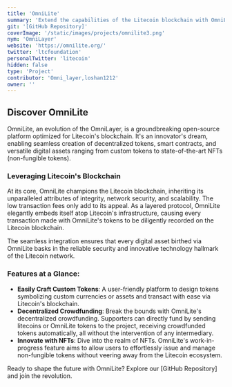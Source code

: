 ```yaml
---
title: 'OmniLite'
summary: 'Extend the capabilities of the Litecoin blockchain with OmniLite, enabling custom token and digital asset creation, decentralized crowdfunding, and more.'
git: '[GitHub Repository]'
coverImage: '/static/images/projects/omnilite3.png'
nym: 'OmniLayer'
website: 'https://omnilite.org/'
twitter: 'ltcfoundation'
personalTwitter: 'litecoin'
hidden: false
type: 'Project'
contributor: 'Omni_layer,loshan1212'
owner: ''
---
```


## Discover OmniLite

OmniLite, an evolution of the OmniLayer, is a groundbreaking open-source platform optimized for Litecoin's blockchain. It's an innovator's dream, enabling seamless creation of decentralized tokens, smart contracts, and versatile digital assets ranging from custom tokens to state-of-the-art NFTs (non-fungible tokens).

### Leveraging Litecoin's Blockchain

At its core, OmniLite champions the Litecoin blockchain, inheriting its unparalleled attributes of integrity, network security, and scalability. The low transaction fees only add to its appeal. As a layered protocol, OmniLite elegantly embeds itself atop Litecoin's infrastructure, causing every transaction made with OmniLite's tokens to be diligently recorded on the Litecoin blockchain.

The seamless integration ensures that every digital asset birthed via OmniLite basks in the reliable security and innovative technology hallmark of the Litecoin network.

### Features at a Glance:

- **Easily Craft Custom Tokens**: A user-friendly platform to design tokens symbolizing custom currencies or assets and transact with ease via Litecoin's blockchain.
- **Decentralized Crowdfunding**: Break the bounds with OmniLite's decentralized crowdfunding. Supporters can directly fund by sending litecoins or OmniLite tokens to the project, receiving crowdfunded tokens automatically, all without the intervention of any intermediary.
- **Innovate with NFTs**: Dive into the realm of NFTs. OmniLite's work-in-progress feature aims to allow users to effortlessly issue and manage non-fungible tokens without veering away from the Litecoin ecosystem.

Ready to shape the future with OmniLite? Explore our [GitHub Repository] and join the revolution.